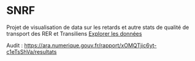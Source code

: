# SNRF
Projet de visualisation de data sur les retards et autre stats de qualité de transport des RER et Transiliens 
[Explorer les données](a.ntoine.me/SNRF)

Audit : https://ara.numerique.gouv.fr/rapport/xOMQTjic6yt-c1eTsShVa/resultats
